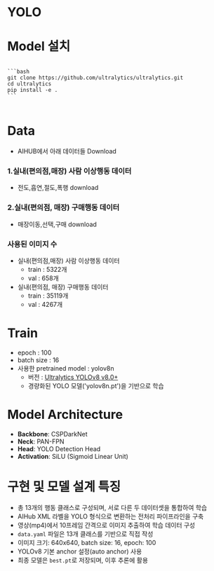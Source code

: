 # YOLO

# Model 설치
<pre>
<code>
```bash
git clone https://github.com/ultralytics/ultralytics.git
cd ultralytics
pip install -e .
```
</code>
</pre>


# Data

- AIHUB에서 아래 데이터들 Download

### 1.실내(편의점,매장) 사람 이상행동 데이터

- 전도,흡연,절도,폭행 download

### 2.실내(편의점, 매장) 구매행동 데이터

- 매장이동,선택,구매 download

### 사용된 이미지 수
- 실내(편의점,매장) 사람 이상행동 데이터
    - train : 5322개
    - val : 658개
- 실내(편의점, 매장) 구매행동 데이터
    - train : 35119개
    - val : 4267개

# Train
- epoch : 100
- batch size : 16
- 사용한 pretrained model : yolov8n
    - 버전 : [Ultralytics YOLOv8 v8.0+](https://github.com/ultralytics/ultralytics)
    - 경량화된 YOLO 모델('yolov8n.pt')을 기반으로 학습

# Model Architecture
- **Backbone**: CSPDarkNet
- **Neck**: PAN-FPN
- **Head**: YOLO Detection Head
- **Activation**: SiLU (Sigmoid Linear Unit)


# 구현 및 모델 설계 특징

- 총 13개의 행동 클래스로 구성되며, 서로 다른 두 데이터셋을 통합하여 학습
- AIHub XML 라벨을 YOLO 형식으로 변환하는 전처리 파이프라인을 구축
- 영상(mp4)에서 10프레임 간격으로 이미지 추출하여 학습 데이터 구성
- `data.yaml` 파일은 13개 클래스를 기반으로 직접 작성
- 이미지 크기: 640x640, batch size: 16, epoch: 100
- YOLOv8 기본 anchor 설정(auto anchor) 사용
- 최종 모델은 `best.pt`로 저장되며, 이후 추론에 활용